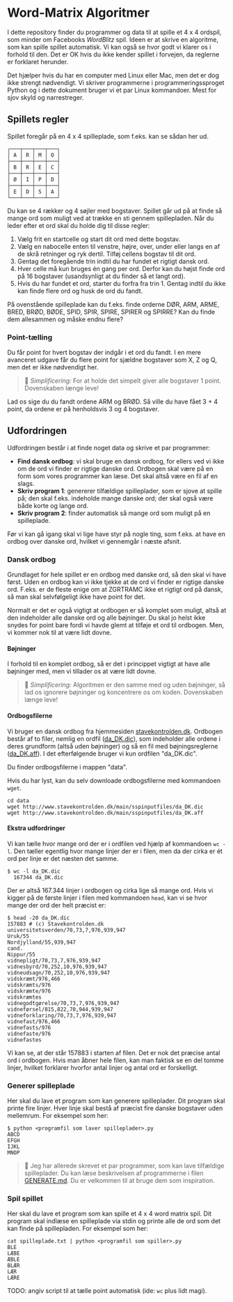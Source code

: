 # Word-Matrix Algoritmer

I dette repository finder du programmer og data til at spille et 4 x 4 ordspil, som minder om Facebooks *WordBlitz* spil. Ideen er at skrive en algoritme, som kan spille spillet automatisk. Vi kan også se hvor godt vi klarer os i forhold til den. Det er OK hvis du ikke kender spillet i forvejen, da reglerne er forklaret herunder.

Det hjælper hvis du har en computer med Linux eller Mac, men det er dog ikke strengt nødvendigt. Vi skriver programmerne i  programmeringssproget Python og i dette dokument bruger vi et par Linux kommandoer. Mest for sjov skyld og narrestreger.

## Spillets regler

Spillet foregår på en 4 x 4 spilleplade, som f.eks. kan se sådan her ud.

```
┌───┬───┬───┬───┐
│ A │ R │ M │ O │
├───┼───┼───┼───┤
│ B │ R │ E │ C │
├───┼───┼───┼───┤
│ Ø │ I │ P │ D │
├───┼───┼───┼───┤
│ E │ D │ S │ A │
└───┴───┴───┴───┘
```

Du kan se 4 rækker og 4 søjler med bogstaver. Spillet går ud på at finde så mange ord som muligt ved at trække en sti gennem spillepladen. Når du leder efter et ord skal du holde dig til disse regler:

1. Vælg frit en startcelle og start dit ord med dette bogstav.
1. Vælg en nabocelle enten til venstre, højre, over, under eller langs en af de skrå retninger og ryk dertil. Tilføj cellens bogstav til dit ord.
1. Gentag det foregående trin indtil du har fundet et rigtigt dansk ord.
1. Hver celle må kun bruges én gang per ord. Derfor kan du højst finde ord på 16 bogstaver (usandsynligt at du finder så et langt ord).
1. Hvis du har fundet et ord, starter du forfra fra trin 1. Gentag indtil du ikke kan finde flere ord og husk de ord du fandt.

På ovenstående spilleplade kan du f.eks. finde orderne DØR, ARM, ARME, BRED, BRØD, BØDE, SPID, SPIR, SPIRE, SPIRER og SPIRRE? Kan du finde dem allesammen og måske endnu flere?

### Point-tælling

Du får point for hvert bogstav der indgår i et ord du fandt. I en mere avanceret udgave får du flere point for sjældne bogstaver som X, Z og Q, men det er ikke nødvendigt her.

> 👑 *Simplificering:* For at holde det simpelt giver alle bogstaver 1 point. Dovenskaben længe leve!

Lad os sige du du fandt ordene ARM og BRØD. Så ville du have fået 3 + 4 point, da ordene er på henholdsvis 3 og 4 bogstaver.


## Udfordringen

Udfordringen består i at finde noget data og skrive et par programmer:

- **Find dansk ordbog**: vi skal bruge en dansk ordbog, for ellers ved vi ikke om de ord vi finder er rigtige danske ord. Ordbogen skal være på en form som vores programmer kan læse. Det skal altså være en fil af en slags.
- **Skriv program 1**: genererer tilfældige spilleplader, som er sjove at spille på; den skal f.eks. indeholde mange danske ord; der skal også være både korte og lange ord.
- **Skriv program 2**: finder automatisk så mange ord som muligt på en spilleplade.

Før vi kan gå igang skal vi lige have styr på nogle ting, som f.eks. at have en ordbog over danske ord, hvilket vi gennemgår i næste afsnit.

### Dansk ordbog

Grundlaget for hele spillet er en ordbog med danske ord, så den skal vi have først. Uden en ordbog kan vi ikke tjekke at de ord vi finder er rigtige danske ord. F.eks. er de fleste enige om at ZGRTRAMC ikke et rigtigt ord på dansk, så man skal selvfølgeligt ikke have point for det.

Normalt er det er også vigtigt at ordbogen er så komplet som muligt, altså at den indeholder alle danske ord og alle bøjninger. Du skal jo helst ikke snydes for point bare fordi vi havde glemt at tilføje et ord til ordbogen. Men, vi kommer nok til at være lidt dovne.

#### Bøjninger

I forhold til en komplet ordbog, så er det i princippet vigtigt at have alle bøjninger med, men vi tillader os at være lidt dovne.

> 👑 *Simplificering:* Algoritmen er den samme med og uden bøjninger, så lad os ignorere bøjninger og koncentrere os om koden. Dovenskaben længe leve!

#### Ordbogsfilerne

Vi bruger en dansk ordbog fra hjemmesiden [stavekontrolden.dk](http://stavekontrolden.dk). Ordbogen består af to filer, nemlig en ordfil ([da_DK.dic](http://www.stavekontrolden.dk/main/sspinputfiles/da_DK.dic)), som indeholder alle ordene i deres grundform (altså uden bøjninger) og så en fil med bøjningsreglerne ([da_DK.aff](http://www.stavekontrolden.dk/main/sspinputfiles/da_DK.aff)). I det efterfølgende bruger vi kun ordfilen "da_DK.dic".

Du finder ordbogsfilerne i mappen "data".

Hvis du har lyst, kan du selv downloade ordbogsfilerne med kommandoen `wget`.

```
cd data
wget http://www.stavekontrolden.dk/main/sspinputfiles/da_DK.dic
wget http://www.stavekontrolden.dk/main/sspinputfiles/da_DK.aff
```

#### Ekstra udfordringer

Vi kan tælle hvor mange ord der er i ordfilen ved hjælp af kommandoen `wc -l`. Den tæller egentlig hvor mange linjer der er i filen, men da der cirka er ét ord per linje er det næsten det samme.

```
$ wc -l da_DK.dic
  167344 da_DK.dic
```

Der er altså 167.344 linjer i ordbogen og cirka lige så mange ord. Hvis vi kigger på de første linjer i filen med kommandoen `head`, kan vi se hvor mange der ord der helt præcist er:

```
$ head -20 da_DK.dic
157883 # (c) Stavekontrolden.dk
universitetsverden/70,73,7,976,939,947
Uruk/55
Nordjylland/55,939,947
cand.
Nippur/55
vidnepligt/70,73,7,976,939,947
vidnesbyrd/70,252,10,976,939,947
vidneudsagn/70,252,10,976,939,947
vidskræmt/976,466
vidskræmts/976
vidskræmte/976
vidskræmtes
vidnegodtgørelse/70,73,7,976,939,947
vidneførsel/815,822,70,944,939,947
vidneforklaring/70,73,7,976,939,947
vidnefast/976,466
vidnefasts/976
vidnefaste/976
vidnefastes
```

Vi kan se, at der står 157883 i starten af filen. Det er nok det præcise antal ord i ordbogen. Hvis man åbner hele filen, kan man faktisk se en del tomme linjer, hvilket forklarer hvorfor antal linjer og antal ord er forskelligt.

### Generer spilleplade

Her skal du lave et program som kan generere spilleplader. Dit program skal printe fire linjer. Hver linje skal bestå af præcist fire danske bogstaver uden mellemrum. For eksempel som her:

```
$ python <programfil som laver spilleplader>.py
ABCD
EFGH
IJKL
MNOP
```


> 👑 Jeg har allerede skrevet et par programmer, som kan lave tilfældige spilleplader. Du kan læse beskrivelsen af programmerne i filen [GENERATE.md](./GENERATE.md). Du er velkommen til at bruge dem som inspiration.

### Spil spillet

Her skal du lave et program som kan spille et 4 x 4 word matrix spil. Dit program skal indlæse en spilleplade via stdin og printe alle de ord som det kan finde på spillepladen. For eksempel som her:

```
cat spilleplade.txt | python <programfil som spiller>.py
BLE
LÆBE
ÆBLE
BLÆR
LÆR
LÆRE
```

TODO: angiv script til at tælle point automatisk (ide: `wc` plus lidt magi).

